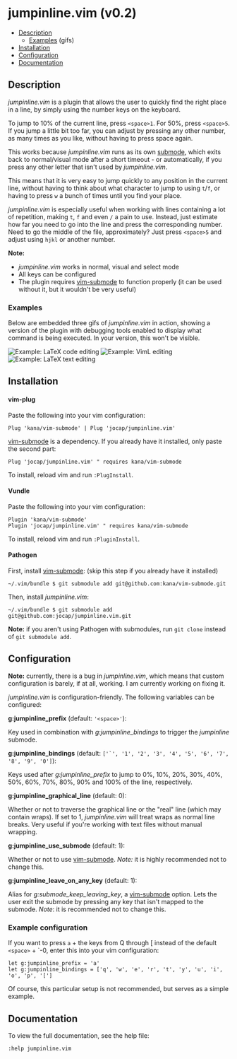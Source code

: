 # jumpinline.vim (v0.2)

*   [Description](#description)
    * [Examples](#examples) (gifs)
*   [Installation](#installation)
*   [Configuration](#configuration)
*   [Documentation](#documentation)

## Description

*jumpinline.vim* is a plugin that allows the user to quickly find
the right place in a line, by simply using the number keys on the keyboard.

To jump to 10% of the current line, press `<space>1`. For 50%, press `<space>5`.
If you jump a little bit too far, you can adjust by pressing any other number,
as many times as you like, without having to press space again.

This works because *jumpinline.vim* runs as its own
[submode](https://github.com/kana/vim-submode), which exits back to
normal/visual mode after a short timeout - or automatically, if you press any
other letter that isn't used by *jumpinline.vim*.

This means that it is very easy to jump quickly to any position in the current
line, without having to think about what character to jump to using `t`/`f`, or
having to press `w` a bunch of times until you find your place.

*jumpinline.vim* is especially useful when working with lines containing a lot
of repetition, making `t`, `f` and even `/` a pain to use. Instead, just
estimate how far you need to go into the line and press the corresponding
number. Need to go the middle of the file, approximately? Just press `<space>5`
and adjust using `hjkl` or another number.

**Note:**

- *jumpinline.vim* works in normal, visual and select mode
- All keys can be configured
- The plugin requires [vim-submode](https://github.com/kana/vim-submode) to function
  properly (it can be used without it, but it wouldn't be very useful)

### Examples

Below are embedded three gifs of *jumpinline.vim* in action, showing a version
of the plugin with debugging tools enabled to display what command is being
executed.  In your version, this won't be visible.

![Example: LaTeX code editing](https://github.com/jocap/jumpinline.vim/blob/master/img/example-latex-code.gif?raw=true)
![Example: VimL editing](https://github.com/jocap/jumpinline.vim/blob/master/img/example-viml.gif?raw=true)
![Example: LaTeX text editing](https://github.com/jocap/jumpinline.vim/blob/master/img/example-latex-text.gif?raw=true)

## Installation

#### vim-plug

Paste the following into your vim configuration:

    Plug 'kana/vim-submode' | Plug 'jocap/jumpinline.vim'

[vim-submode](https://github.com/kana/vim-submode) is a dependency.  If you
already have it installed, only paste the second part:

    Plug 'jocap/jumpinline.vim' " requires kana/vim-submode

To install, reload vim and run `:PlugInstall`.

#### Vundle

Paste the following into your vim configuration:

    Plugin 'kana/vim-submode'
    Plugin 'jocap/jumpinline.vim' " requires kana/vim-submode

To install, reload vim and run `:PluginInstall`.

#### Pathogen

First, install [vim-submode](https://github.com/kana/vim-submode): (skip this
step if you already have it installed)

    ~/.vim/bundle $ git submodule add git@github.com:kana/vim-submode.git

Then, install *jumpinline.vim*:

    ~/.vim/bundle $ git submodule add git@github.com:jocap/jumpinline.vim.git

**Note:** if you aren't using Pathogen with submodules, run `git clone` instead
of `git submodule add`.

## Configuration

**Note:** currently, there is a bug in *jumpinline.vim*, which means that
custom configuration is barely, if at all, working.  I am currently working on
fixing it.

*jumpinline.vim* is configuration-friendly. The following variables can be
configured:

**g:jumpinline_prefix** (default: `'<space>'`):

Key used in combination with *g:jumpinline_bindings* to trigger the *jumpinline*
submode.

**g:jumpinline_bindings** (default: ``['`', '1', '2', '3', '4', '5', '6', '7', '8', '9', '0']``):

Keys used after *g:jumpinline_prefix* to jump to 0%, 10%, 20%, 30%, 40%, 50%,
60%, 70%, 80%, 90% and 100% of the line, respectively.

**g:jumpinline_graphical_line** (default: 0):

Whether or not to traverse the graphical line or the "real" line (which may
contain wraps).  If set to 1, *jumpinline.vim* will treat wraps as normal
line breaks. Very useful if you're working with text files without manual
wrapping.

**g:jumpinline_use_submode** (default: 1):

Whether or not to use [vim-submode](https://github.com/kana/vim-submode).
*Note:* it is highly recommended not to change this.

**g:jumpinline_leave_on_any_key** (default: 1):

Alias for *g:submode_keep_leaving_key*, a [vim-submode](https://github.com/kana/vim-submode) option.  Lets the user exit the submode by pressing any key that isn't mapped to the submode. *Note*: it is recommended not to change this.

### Example configuration

If you want to press `a` + the keys from Q through [ instead of the default `<space>` + \`-0, enter this into your vim configuration:

    let g:jumpinline_prefix = 'a'
    let g:jumpinline_bindings = ['q', 'w', 'e', 'r', 't', 'y', 'u', 'i', 'o', 'p', '[']

Of course, this particular setup is not recommended, but serves as a simple
example.

## Documentation

To view the full documentation, see the help file:

    :help jumpinline.vim
